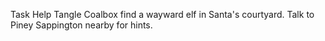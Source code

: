 Task Help Tangle Coalbox find a wayward elf in Santa's courtyard. Talk to Piney Sappington nearby for hints.
